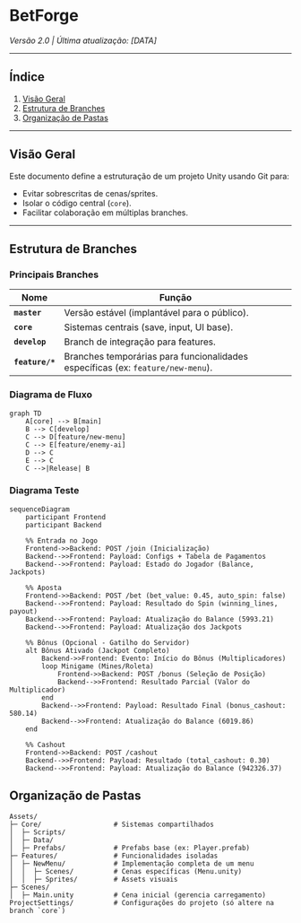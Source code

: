 # BetForge

*Versão 2.0 | Última atualização: [DATA]*

---

## Índice
1. [Visão Geral](#visão-geral)
2. [Estrutura de Branches](#estrutura-de-branches)
3. [Organização de Pastas](#organização-de-pastas)

---

## Visão Geral <a name="visão-geral"></a>
Este documento define a estruturação de um projeto Unity usando Git para:
- Evitar sobrescritas de cenas/sprites.
- Isolar o código central (`core`).
- Facilitar colaboração em múltiplas branches.

---

## Estrutura de Branches <a name="estrutura-de-branches"></a>

### Principais Branches
| Nome          | Função                                                                 |
|---------------|------------------------------------------------------------------------|
| **`master`**    | Versão estável (implantável para o público).                          |
| **`core`**    | Sistemas centrais (save, input, UI base).                             |
| **`develop`** | Branch de integração para features.                                   |
| **`feature/*`** | Branches temporárias para funcionalidades específicas (ex: `feature/new-menu`). |

### Diagrama de Fluxo
```mermaid
graph TD
    A[core] --> B[main]
    B --> C[develop]
    C --> D[feature/new-menu]
    C --> E[feature/enemy-ai]
    D --> C
    E --> C
    C -->|Release| B
```

### Diagrama Teste
```mermaid
sequenceDiagram
    participant Frontend
    participant Backend

    %% Entrada no Jogo
    Frontend->>Backend: POST /join (Inicialização)
    Backend-->>Frontend: Payload: Configs + Tabela de Pagamentos
    Backend-->>Frontend: Payload: Estado do Jogador (Balance, Jackpots)

    %% Aposta
    Frontend->>Backend: POST /bet (bet_value: 0.45, auto_spin: false)
    Backend-->>Frontend: Payload: Resultado do Spin (winning_lines, payout)
    Backend-->>Frontend: Payload: Atualização do Balance (5993.21)
    Backend-->>Frontend: Payload: Atualização dos Jackpots

    %% Bônus (Opcional - Gatilho do Servidor)
    alt Bônus Ativado (Jackpot Completo)
        Backend->>Frontend: Evento: Início do Bônus (Multiplicadores)
        loop Minigame (Mines/Roleta)
            Frontend->>Backend: POST /bonus (Seleção de Posição)
            Backend-->>Frontend: Resultado Parcial (Valor do Multiplicador)
        end
        Backend-->>Frontend: Payload: Resultado Final (bonus_cashout: 580.14)
        Backend-->>Frontend: Atualização do Balance (6019.86)
    end

    %% Cashout
    Frontend->>Backend: POST /cashout
    Backend-->>Frontend: Payload: Resultado (total_cashout: 0.30)
    Backend-->>Frontend: Payload: Atualização do Balance (942326.37)
```

## Organização de Pastas <a name="organização-de-pastas"></a>
```
Assets/
├─ Core/                  # Sistemas compartilhados
│  ├─ Scripts/
│  ├─ Data/
│  ├─ Prefabs/            # Prefabs base (ex: Player.prefab)
├─ Features/              # Funcionalidades isoladas
│  ├─ NewMenu/            # Implementação completa de um menu
│  │  ├─ Scenes/          # Cenas específicas (Menu.unity)
│  │  ├─ Sprites/         # Assets visuais
├─ Scenes/
│  ├─ Main.unity          # Cena inicial (gerencia carregamento)
ProjectSettings/          # Configurações do projeto (só altere na branch `core`)
```
